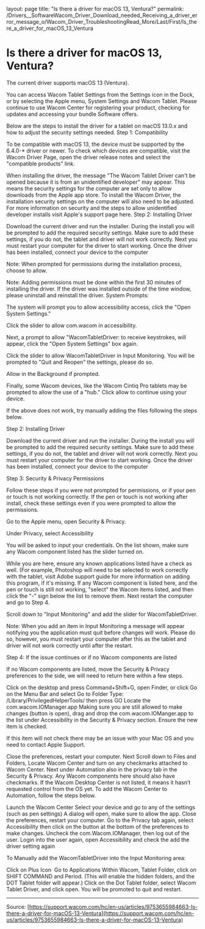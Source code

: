 layout: page
title: "Is there a driver for macOS 13, Ventura?"
permalink: /Drivers__SoftwareWacom_Driver_Download_needed_Receiving_a_driver_error_message_o/Wacom_Driver_TroubleshootingRead_More/Last/First/Is_there_a_driver_for_macOS_13_Ventura

# Is there a driver for macOS 13, Ventura?

The current driver supports macOS 13 (Ventura). 


You can access Wacom Tablet Settings from the Settings icon in the Dock, or by selecting the Apple menu, System Settings and Wacom Tablet. Please continue to use Wacom Center for registering your product, checking for updates and accessing your bundle Software offers.


Below are the steps to install the driver for a tablet on macOS 13.0.x and how to adjust the security settings needed.
Step 1: Compatibility


To be compatible with macOS 13, the device must be supported by the 6.4.0-* driver or newer. To check which devices are compatible, visit the Wacom Driver Page, open the driver release notes and select the "compatible products" link.


When installing the driver, the message "The Wacom Tablet Driver can't be opened because it is from an unidentified developer" may appear. This means the security settings for the computer are set only to allow downloads from the Apple app store. To install the Wacom Driver, the installation security settings on the computer will also need to be adjusted. For more information on security and the steps to allow unidentified developer installs visit Apple's support page here.
Step 2: Installing Driver

Download the current driver and run the installer.
During the install you will be prompted to add the required security settings. Make sure to add these settings, if you do not, the tablet and driver will not work correctly.
Next you must restart your computer for the driver to start working.
Once the driver has been installed, connect your device to the computer



Note: When prompted for permissions during the installation process, choose to allow.


Note: Adding permissions must be done within the first 30 minutes of installing the driver. If the driver was installed outside of the time window, please uninstall and reinstall the driver.
System Prompts:

The system will prompt you to allow accessibility access, click the "Open System Settings."




Click the slider to allow com.wacom in accessibility.




Next, a prompt to allow "WacomTabletDriver: to receive keystrokes, will appear, click the "Open System Settings" box again.




Click the slider to allow WacomTabletDriver in Input Monitoring. You will be prompted to "Quit and Reopen" the settings, please do so.

Allow in the Background if prompted.







Finally, some Wacom devices, like the Wacom Cintiq Pro tablets may be prompted to allow the use of a "hub." Click allow to continue using your device.






If the above does not work, try manually adding the files following the steps below.

Step 2: Installing Driver

Download the current driver and run the installer.
During the install you will be prompted to add the required security settings. Make sure to add these settings, if you do not, the tablet and driver will not work correctly.
Next you must restart your computer for the driver to start working.
Once the driver has been installed, connect your device to the computer

Step 3: Security & Privacy Permissions


Follow these steps if you were not prompted for permissions, or if your pen or touch is not working correctly. If the pen or touch is not working after install, check these settings even if you were prompted to allow the permissions.

Go to the Apple menu, open Security & Privacy.

Under Privacy, select Accessibility 

You will be asked to input your credentials. On the list shown, make sure any Wacom component listed has the slider turned on.

While you are here, ensure any known applications listed have a check as well. (For example, Photoshop will need to be selected to work correctly with the tablet, visit Adobe support guide for more information on adding this program, if it's missing.
If any Wacom component is listed here, and the pen or touch is still not working, "select" the Wacom items listed, and then click the "-" sign below the list to remove them. Next restart the computer and go to Step 4. 




Scroll down to "Input Monitoring" and add the slider for WacomTabletDriver.


Note: When you add an item in Input Monitoring a message will appear notifying you the application must quit before changes will work. Please do so, however, you must restart your computer after this as the tablet and driver will not work correctly until after the restart.



Step 4: If the issue continues or if no Wacom components are listed


If no Wacom components are listed, move the Security & Privacy preferences to the side, we will need to return here within a few steps.

Click on the desktop and press Command+Shift+G, open Finder, or click Go on the Menu Bar and select Go to Folder
Type: /Library/PrivilegedHelperTools/ then press GO
Locate the com.wacom.IOManager.app
Making sure you are still allowed to make changes (button is open), drag and drop the com.wacom.IOManger.app to the list under Accessibility in the Security & Privacy section. Ensure the new item is checked.

If this item will not check there may be an issue with your Mac OS and you need to contact Apple Support.


Close the preferences, restart your computer.
Next Scroll down to Files and Folders, Locate Wacom Center and turn on any checkmarks attached to Wacom Center.
Next under Automation also in the privacy tab in the Security & Privacy. Any Wacom components here should also have checkmarks. If the Wacom Desktop Center is not listed, it means it hasn’t requested control from the OS yet. To add the Wacom Center to Automation, follow the steps below.

Launch the Wacom Center
Select your device and go to any of the settings (such as pen settings)
A dialog will open, make sure to allow the app.
Close the preferences, restart your computer.
Go to the Privacy tab again, select Accessibility then click on the button at the bottom of the preferences to make changes.
Uncheck the com.Wacom.IOManager, then log out of the user.
Login into the user again, open Accessibility and check the add the driver setting again



To Manually add the WacomTabletDriver into the Input Monitoring area:

Click on Plus Icon
 Go to Applications
Within Wacom, Tablet Folder, click on SHIFT COMMAND and Period. (This will enable the hidden folders, and the DOT Tablet folder will appear.)
Click on the Dot Tablet folder, select Wacom Tablet Driver, and click open.
You will be promoted to quit and restart.

---
Source: [https://support.wacom.com/hc/en-us/articles/9753655984663-Is-there-a-driver-for-macOS-13-Ventura](https://support.wacom.com/hc/en-us/articles/9753655984663-Is-there-a-driver-for-macOS-13-Ventura)
